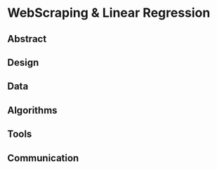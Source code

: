 # WebScraping & Linear Regression

## Abstract



## Design

## Data


## Algorithms


## Tools



## Communication
